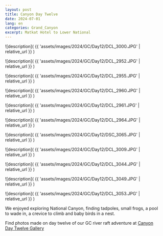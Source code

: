 ```yaml
---
layout: post
title: Canyon Day Twelve
date: 2024-07-01
lang: en
categories: Grand_Canyon
excerpt: Matkat Hotel to Lower National
---
```


![description](
  {{ 'assets/images/2024/GC/Day12/DCL_3000.JPG' | relative_url }}
)

![description](
  {{ 'assets/images/2024/GC/Day12/DCL_2952.JPG' | relative_url }}
)

![description](
  {{ 'assets/images/2024/GC/Day12/DCL_2955.JPG' | relative_url }}
)

![description](
  {{ 'assets/images/2024/GC/Day12/DCL_2960.JPG' | relative_url }}
)

![description](
  {{ 'assets/images/2024/GC/Day12/DCL_2961.JPG' | relative_url }}
)

![description](
  {{ 'assets/images/2024/GC/Day12/DCL_2964.JPG' | relative_url }}
)

![description](
  {{ 'assets/images/2024/GC/Day12/DSC_3065.JPG' | relative_url }}
)

![description](
  {{ 'assets/images/2024/GC/Day12/DCL_3009.JPG' | relative_url }}
)

![description](
  {{ 'assets/images/2024/GC/Day12/DCL_3044.JPG' | relative_url }}
)

![description](
  {{ 'assets/images/2024/GC/Day12/DCL_3049.JPG' | relative_url }}
)

![description](
  {{ 'assets/images/2024/GC/Day12/DCL_3053.JPG' | relative_url }}
)

We enjoyed exploring National Canyon, finding tadpoles, small frogs, a pool to
wade in, a crevice to climb and baby birds in a nest.

Find photos made on day twelve of our GC river raft adventure at [Canyon Day
Twelve Gallery]( https://wbreeze.com/photo/gallery/20240620GC/Day12/index.html)

